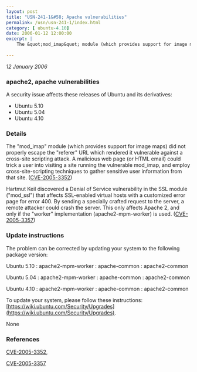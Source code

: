 ```yaml
---
layout: post
title: "USN-241-1&#58; Apache vulnerabilities"
permalink: /usn/usn-241-1/index.html
category: [ ubuntu-4.10]
date: 2006-01-12 12:00:00
excerpt: |
    The &quot;mod_imap&quot; module (which provides support for image maps) did not properly escape the &quot;referer&quot; URL which rendered it vulnerable against a cross-site scripting attack. A malicious web page (or HTML email) could trick a user into visiting a site running the vulnerable mod_imap, and employ cross-site-scripting techniques to gather sensitive user information from that site. ([CVE-2005-3352](http://people.ubuntu.com/~ubuntu-security/cve/CVE-2005-3352))
    
--- 
```

 
 

*12 January 2006*

### apache2, apache vulnerabilities

A security issue affects these releases of Ubuntu and its derivatives:

* Ubuntu 5.10
* Ubuntu 5.04
* Ubuntu 4.10

### Details

The &quot;mod_imap&quot; module (which provides support for image maps) did not properly escape the &quot;referer&quot; URL which rendered it vulnerable against a cross-site scripting attack. A malicious web page (or HTML email) could trick a user into visiting a site running the vulnerable mod_imap, and employ cross-site-scripting techniques to gather sensitive user information from that site. ([CVE-2005-3352](http://people.ubuntu.com/~ubuntu-security/cve/CVE-2005-3352))

Hartmut Keil discovered a Denial of Service vulnerability in the SSL module (&quot;mod_ssl&quot;) that affects SSL-enabled virtual hosts with a customized error page for error 400. By sending a specially crafted request to the server, a remote attacker could crash the server. This only affects Apache 2, and only if the &quot;worker&quot; implementation (apache2-mpm-worker) is used. ([CVE-2005-3357](http://people.ubuntu.com/~ubuntu-security/cve/CVE-2005-3357))

### Update instructions

The problem can be corrected by updating your system to the following package version:

Ubuntu 5.10
 : apache2-mpm-worker 
 : apache-common 
 : apache2-common 

Ubuntu 5.04
 : apache2-mpm-worker 
 : apache-common 
 : apache2-common 

Ubuntu 4.10
 : apache2-mpm-worker 
 : apache-common 
 : apache2-common 

To update your system, please follow these instructions: [https://wiki.ubuntu.com/Security/Upgrades](https://wiki.ubuntu.com/Security/Upgrades).

None

### References

 
 [CVE-2005-3352](http://people.ubuntu.com/~ubuntu-security/cve/CVE-2005-3352), 

 [CVE-2005-3357](http://people.ubuntu.com/~ubuntu-security/cve/CVE-2005-3357)
 


